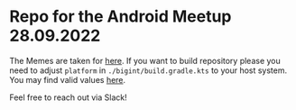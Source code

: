 # Repo for the Android Meetup 28.09.2022

The Memes are taken for [here](https://github.com/rochacbruno/rust_memes).
If you want to build repository please you need to adjust `platform` in `./bigint/build.gradle.kts` to your host system.
You may find valid values [here](https://github.com/scijava/native-lib-loader).

Feel free to reach out via Slack!
